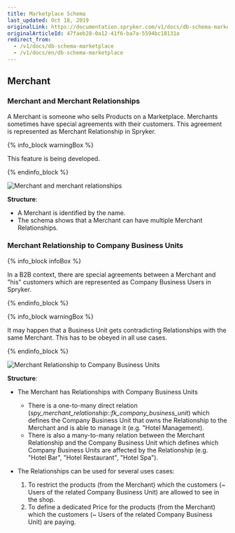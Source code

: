```yaml
---
title: Marketplace Schema
last_updated: Oct 18, 2019
originalLink: https://documentation.spryker.com/v1/docs/db-schema-marketplace
originalArticleId: 47faeb28-0a12-41f6-ba7a-5594bc18131a
redirect_from:
  - /v1/docs/db-schema-marketplace
  - /v1/docs/en/db-schema-marketplace
---
```


## Merchant

### Merchant and Merchant Relationships

A Merchant is someone who sells Products on a Marketplace. Merchants sometimes have special agreements with their customers. This agreement is represented as Merchant Relationship in Spryker.

{% info_block warningBox %}

This feature is being developed.

{% endinfo_block %}

![Merchant and merchant relationships](https://spryker.s3.eu-central-1.amazonaws.com/docs/Developer+Guide/Database+Schema+Guide/Marketplace+Schema/merchant-and-relationship.png)

**Structure**:

* A Merchant is identified by the name.
* The schema shows that a Merchant can have multiple Merchant Relationships.

### Merchant Relationship to Company Business Units

{% info_block infoBox %}

In a B2B context, there are special agreements between a Merchant and "his" customers which are represented as Company Business Users in Spryker.

{% endinfo_block %}

{% info_block warningBox %}

It may happen that a Business Unit gets contradicting Relationships with the same Merchant. This has to be obeyed in all use cases.

{% endinfo_block %}

![Merchant Relationship to Company Business Units](https://spryker.s3.eu-central-1.amazonaws.com/docs/Developer+Guide/Database+Schema+Guide/Marketplace+Schema/merchant-relationship-company-business-units.png)

**Structure**:

* The Merchant has Relationships with Company Business Units

  - There is a one-to-many direct relation (*spy_merchant_relationship::fk_company_business_unit*) which defines the Company Business Unit that owns the Relationship to the Merchant and is able to manage it (e.g. "Hotel Management).
  - There is also a many-to-many relation between the Merchant Relationship and the Company Business Unit which defines which Company Business Units are affected by the Relationship (e.g. "Hotel Bar", "Hotel Restaurant", "Hotel Spa").

* The Relationships can be used for several uses cases:

  1. To restrict the products (from the Merchant) which the customers (~ Users of the related Company Business Unit) are allowed to see in the shop.
  2. To define a dedicated Price for the products (from the Merchant) which the customers (~ Users of the related Company Business Unit) are paying.
